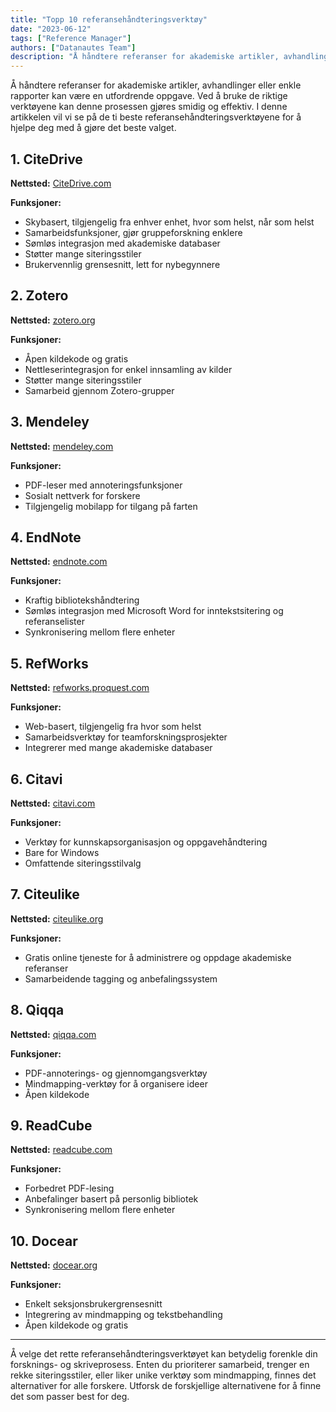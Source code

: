 ```yaml
---
title: "Topp 10 referansehåndteringsverktøy"
date: "2023-06-12"
tags: ["Reference Manager"]
authors: ["Datanautes Team"]
description: "Å håndtere referanser for akademiske artikler, avhandlinger eller enkle rapporter kan være en utfordrende oppgave. Ved å bruke de riktige verktøyene kan denne prosessen gjøres smidig og effektiv. I denne artikkelen vil vi se på de ti beste referansehåndteringsverktøyene for å hjelpe deg med å gjøre det beste valget."
---
```


Å håndtere referanser for akademiske artikler, avhandlinger eller enkle rapporter kan være en utfordrende oppgave. Ved å bruke de riktige verktøyene kan denne prosessen gjøres smidig og effektiv. I denne artikkelen vil vi se på de ti beste referansehåndteringsverktøyene for å hjelpe deg med å gjøre det beste valget.

## 1. **CiteDrive**

**Nettsted:** [CiteDrive.com](https://citedrive.com/)

**Funksjoner:**

- Skybasert, tilgjengelig fra enhver enhet, hvor som helst, når som helst
- Samarbeidsfunksjoner, gjør gruppeforskning enklere
- Sømløs integrasjon med akademiske databaser
- Støtter mange siteringsstiler
- Brukervennlig grensesnitt, lett for nybegynnere

## 2. **Zotero**

**Nettsted:** [zotero.org](https://www.zotero.org/)

**Funksjoner:**

- Åpen kildekode og gratis
- Nettleserintegrasjon for enkel innsamling av kilder
- Støtter mange siteringsstiler
- Samarbeid gjennom Zotero-grupper

## 3. **Mendeley**

**Nettsted:** [mendeley.com](https://www.mendeley.com/)

**Funksjoner:**

- PDF-leser med annoteringsfunksjoner
- Sosialt nettverk for forskere
- Tilgjengelig mobilapp for tilgang på farten

## 4. **EndNote**

**Nettsted:** [endnote.com](https://www.endnote.com/)

**Funksjoner:**

- Kraftig bibliotekshåndtering
- Sømløs integrasjon med Microsoft Word for inntekstsitering og referanselister
- Synkronisering mellom flere enheter

## 5. **RefWorks**

**Nettsted:** [refworks.proquest.com](https://refworks.proquest.com/)

**Funksjoner:**

- Web-basert, tilgjengelig fra hvor som helst
- Samarbeidsverktøy for teamforskningsprosjekter
- Integrerer med mange akademiske databaser

## 6. **Citavi**

**Nettsted:** [citavi.com](https://www.citavi.com/)

**Funksjoner:**

- Verktøy for kunnskapsorganisasjon og oppgavehåndtering
- Bare for Windows
- Omfattende siteringsstilvalg

## 7. **Citeulike**

**Nettsted:** [citeulike.org](http://www.citeulike.org/)

**Funksjoner:**

- Gratis online tjeneste for å administrere og oppdage akademiske referanser
- Samarbeidende tagging og anbefalingssystem

## 8. **Qiqqa**

**Nettsted:** [qiqqa.com](https://www.qiqqa.com/)

**Funksjoner:**

- PDF-annoterings- og gjennomgangsverktøy
- Mindmapping-verktøy for å organisere ideer
- Åpen kildekode

## 9. **ReadCube**

**Nettsted:** [readcube.com](https://www.readcube.com/)

**Funksjoner:**

- Forbedret PDF-lesing
- Anbefalinger basert på personlig bibliotek
- Synkronisering mellom flere enheter

## 10. **Docear**

**Nettsted:** [docear.org](http://www.docear.org/)

**Funksjoner:**

- Enkelt seksjonsbrukergrensesnitt
- Integrering av mindmapping og tekstbehandling
- Åpen kildekode og gratis

---

Å velge det rette referansehåndteringsverktøyet kan betydelig forenkle din forsknings- og skriveprosess. Enten du prioriterer samarbeid, trenger en rekke siteringsstiler, eller liker unike verktøy som mindmapping, finnes det alternativer for alle forskere. Utforsk de forskjellige alternativene for å finne det som passer best for deg.
